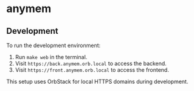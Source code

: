 # anymem

## Development

To run the development environment:

1. Run `make web` in the terminal.
2. Visit `https://back.anymem.orb.local` to access the backend.
3. Visit `https://front.anymem.orb.local` to access the frontend.

This setup uses OrbStack for local HTTPS domains during development.
